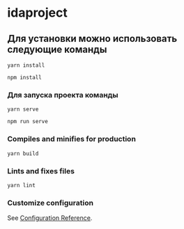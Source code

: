 # idaproject

## Для установки можно использовать следующие команды
```
yarn install
```
```
npm install
```

### Для запуска проекта команды
```
yarn serve
```
```
npm run serve
```

### Compiles and minifies for production
```
yarn build
```

### Lints and fixes files
```
yarn lint
```

### Customize configuration
See [Configuration Reference](https://cli.vuejs.org/config/).
